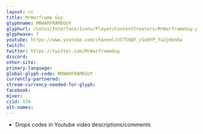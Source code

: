 ```yaml
---
layout: cc
title: MrWarframe Guy
glyphname: MRWARFRAMEGUY
glyphurl: /Lotus/Interface/Icons/Player/ContentCreators/MrWarframeGuy.png
glyphwave: 7
youtube: https://www.youtube.com/channel/UCT56QF_zSxOYP_fu2jmbnEw
twitch:
twitter: https://twitter.com/MrWarframeGuy
discord:
other-site:
primary-language:
global-glyph-code: MRWARFRAMEGUY
currently-partnered:
stream-currency-needed-for-glyph:
facebook:
mixer:
ccid: 134
alt-names:
---
```

* Drops codes in Youtube video descriptions/comments
